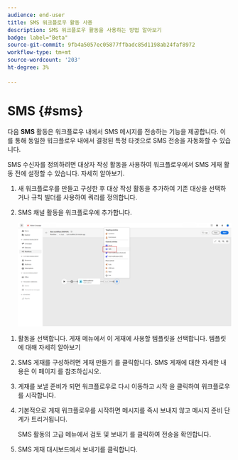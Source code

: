 ```yaml
---
audience: end-user
title: SMS 워크플로우 활동 사용
description: SMS 워크플로우 활동을 사용하는 방법 알아보기
badge: label="Beta"
source-git-commit: 9fb4a5057ec05877ffbadc85d1198ab24faf8972
workflow-type: tm+mt
source-wordcount: '203'
ht-degree: 3%

---
```



# SMS {#sms}

다음 **SMS** 활동은 워크플로우 내에서 SMS 메시지를 전송하는 기능을 제공합니다. 이를 통해 동일한 워크플로우 내에서 결정된 특정 타겟으로 SMS 전송을 자동화할 수 있습니다.

SMS 수신자를 정의하려면 대상자 작성 활동을 사용하여 워크플로우에서 SMS 게재 활동 전에 설정할 수 있습니다. 자세히 알아보기.

1. 새 워크플로우를 만들고 구성한 후 대상 작성 활동을 추가하여 기존 대상을 선택하거나 규칙 빌더를 사용하여 쿼리를 정의합니다.

1. SMS 채널 활동을 워크플로우에 추가합니다.

   ![](../assets/activity-sms-1.png)
<!--
1. Select the Type of delivery:

    * Single delivery: Choose this option if you want the SMS to be sent only once. You have the flexibility to choose whether or not to include an outbound transition from this activity.

    * Recurring delivery: Choose this option if you want the SMS to be sent multiple times based on a defined frequency. The frequency can be configured using a Scheduler activity, allowing you to schedule the SMS to be sent at regular intervals.
-->

1. 활동을 선택합니다. 게재 메뉴에서 이 게재에 사용할 템플릿을 선택합니다. 템플릿에 대해 자세히 알아보기

1. SMS 게재를 구성하려면 게재 만들기 를 클릭합니다. SMS 게재에 대한 자세한 내용은 이 페이지 를 참조하십시오.

1. 게재를 보낼 준비가 되면 워크플로우로 다시 이동하고 시작 을 클릭하여 워크플로우를 시작합니다.

1. 기본적으로 게재 워크플로우를 시작하면 메시지를 즉시 보내지 않고 메시지 준비 단계가 트리거됩니다.

   SMS 활동의 고급 메뉴에서 검토 및 보내기 를 클릭하여 전송을 확인합니다.

1. SMS 게재 대시보드에서 보내기를 클릭합니다.
